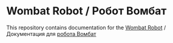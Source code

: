 # Wombat Robot / Робот Вомбат
This repository contains documentation for the [Wombat Robot](https://wombat-ugv.ru) / Документация для [робота Вомбат](https://wombat-ugv.ru)
